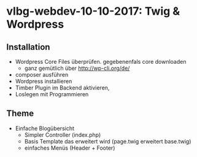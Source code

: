 # vlbg-webdev-10-10-2017: Twig &amp; Wordpress

## Installation 
- Wordpress Core Files überprüfen. gegebenenfals core downloaden 
  - ganz gemütlich über http://wp-cli.org/de/ 
- composer ausführen
- Wordpress installieren
- Timber Plugin im Backend aktivieren,
- Loslegen mit Programmieren

## Theme
- Einfache Blogübersicht
  - Simpler Controller (index.php)
  - Basis Template das erweitert wird (page.twig erweitert base.twig)
  - einfaches Menüs (Header + Footer)


